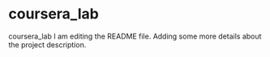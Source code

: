 # coursera_lab
coursera_lab
I am editing the README file. Adding some more details about the project description.
